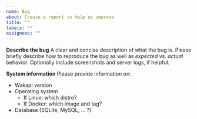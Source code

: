```yaml
---
name: Bug
about: Create a report to help us improve
title: ""
labels: ""
assignees: ""
---
```


**Describe the bug**
A clear and concise description of what the bug is. Please briefly describe how to reproduce the bug as well as _expected_ vs. _actual_ behavior. Optionally include screenshots and server logs, if helpful.

**System information**
Please provide information on:

- Wakapi version
- Operating system
  - If Linux: which distro?
  - If Docker: which image and tag?
- Database (SQLite, MySQL, ... ?)
